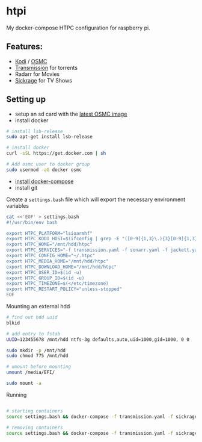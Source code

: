# htpi
My docker-compose HTPC configuration for raspberry pi.


## Features:

* [Kodi](https://kodi.tv/) / [OSMC](https://osmc.tv/)
* [Transmission](https://transmissionbt.com/) for torrents
* Radarr for Movies
* [Sickrage](https://sickrage.github.io/) for TV Shows


## Setting up

* setup an sd card with the [latest OSMC image](https://osmc.tv/download/)
* install docker 

```bash
# install lsb-release
sudo apt-get install lsb-release

# install docker
curl -sSL https://get.docker.com | sh

# Add osmc user to docker group
sudo usermod -aG docker osmc
```

* [install docker-compose](https://github.com/hypriot/arm-compose#installation)
* install git


Create a `settings.bash` file which will export the necessary environment variables

```bash
cat <<'EOF' > settings.bash
#!/usr/bin/env bash

export HTPC_PLATFORM="lsioarmhf"
export HTPC_KODI_HOST=$(ifconfig | grep -E "([0-9]{1,3}\.){3}[0-9]{1,3}" | grep -v 127.0.0.1 | awk '{ print $2 }' | cut -f2 -d: | head -n1)
export HTPC_HOME="/mnt/hdd/htpc"
export HTPC_SERVICES="-f transmission.yaml -f sonarr.yaml -f jackett.yaml -f radarr.yaml"
export HTPC_CONFIG_HOME="~/.htpc"
export HTPC_MEDIA_HOME="/mnt/hdd/htpc"
export HTPC_DOWNLOAD_HOME="/mnt/hdd/htpc"
export HTPC_USER_ID=$(id -u)
export HTPC_GROUP_ID=$(id -u)
export HTPC_TIMEZONE=$(</etc/timezone)
export HTPC_RESTART_POLICY="unless-stopped"
EOF
```

Mounting an external hdd

```bash
# find out hdd uuid
blkid

# add entry to fstab
UUID=123455678 /mnt/hdd ntfs-3g defaults,auto,uid=1000,gid=1000, 0 0

sudo mkdir -p /mnt/hdd
sudo chmod 775 /mnt/hdd

# umount before mounting
umount /media/EFI/

sudo mount -a
```

Running

```bash

# starting containers
source settings.bash && docker-compose -f transmission.yaml -f sickrage.yaml -f radarr.yaml up -d

# removing containers
source settings.bash && docker-compose -f transmission.yaml -f sickrage -f radarr.yaml down


```